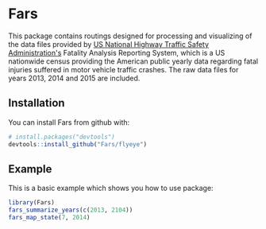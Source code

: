 # Fars

This package contains routings designed for processing and visualizing of the data files provided by [US National Highway Traffic Safety Administration's](https://www.nhtsa.gov/) Fatality Analysis Reporting System, which is a US nationwide census providing the American public yearly data regarding fatal injuries suffered in motor vehicle traffic crashes. The raw data files for years 2013, 2014 and 2015 are included.

## Installation

You can install Fars from github with:

```R
# install.packages("devtools")
devtools::install_github("Fars/flyeye")
```

## Example

This is a basic example which shows you how to use package:

```R
library(Fars)
fars_summarize_years(c(2013, 2104))
fars_map_state(7, 2014)
```
